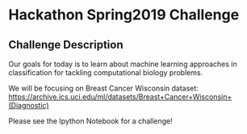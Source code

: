 # Hackathon Spring2019 Challenge

## Challenge Description

Our goals for today is to learn about machine learning approaches in classification for tackling computational biology problems.

We will be focusing on Breast Cancer Wisconsin dataset: https://archive.ics.uci.edu/ml/datasets/Breast+Cancer+Wisconsin+(Diagnostic)

Please see the Ipython Notebook for a challenge!
